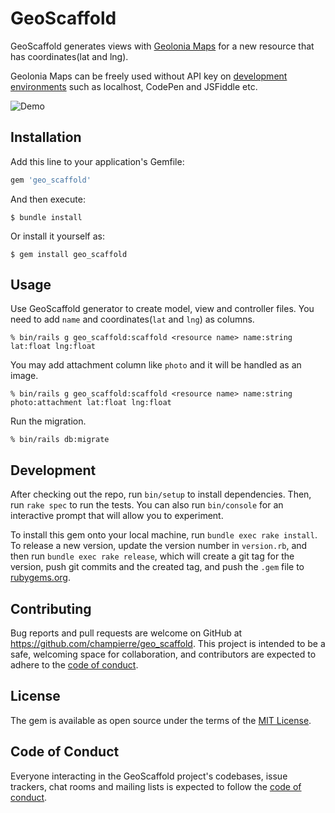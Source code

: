 # GeoScaffold

GeoScaffold generates views with [Geolonia Maps](https://geolonia.com/maps-dev/) for a new resource that has coordinates(lat and lng).

Geolonia Maps can be freely used without API key on [development environments](https://docs.geolonia.com/tutorial/002/#%E9%96%8B%E7%99%BA%E7%92%B0%E5%A2%83%E3%81%A7%E3%81%AE%E5%88%A9%E7%94%A8%E3%81%AB%E3%81%A4%E3%81%84%E3%81%A6) such as localhost, CodePen and JSFiddle etc.

![Demo](geo_scaffold_demo.gif)

## Installation

Add this line to your application's Gemfile:

```ruby
gem 'geo_scaffold'
```

And then execute:

    $ bundle install

Or install it yourself as:

    $ gem install geo_scaffold

## Usage

Use GeoScaffold generator to create model, view and controller files.
You need to add `name` and coordinates(`lat` and `lng`) as columns.

```
% bin/rails g geo_scaffold:scaffold <resource name> name:string lat:float lng:float
```

You may add attachment column like `photo` and it will be handled as an image.

```
% bin/rails g geo_scaffold:scaffold <resource name> name:string photo:attachment lat:float lng:float 
```

Run the migration.

```
% bin/rails db:migrate
```

## Development

After checking out the repo, run `bin/setup` to install dependencies. Then, run `rake spec` to run the tests. You can also run `bin/console` for an interactive prompt that will allow you to experiment.

To install this gem onto your local machine, run `bundle exec rake install`. To release a new version, update the version number in `version.rb`, and then run `bundle exec rake release`, which will create a git tag for the version, push git commits and the created tag, and push the `.gem` file to [rubygems.org](https://rubygems.org).

## Contributing

Bug reports and pull requests are welcome on GitHub at https://github.com/champierre/geo_scaffold. This project is intended to be a safe, welcoming space for collaboration, and contributors are expected to adhere to the [code of conduct](https://github.com/champierre/geo_scaffold/blob/master/CODE_OF_CONDUCT.md).

## License

The gem is available as open source under the terms of the [MIT License](https://opensource.org/licenses/MIT).

## Code of Conduct

Everyone interacting in the GeoScaffold project's codebases, issue trackers, chat rooms and mailing lists is expected to follow the [code of conduct](https://github.com/champierre/geo_scaffold/blob/master/CODE_OF_CONDUCT.md).
